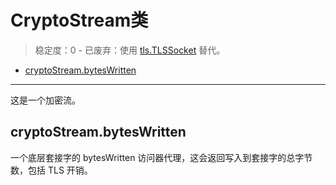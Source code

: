 # CryptoStream类

> 稳定度：0 - 已废弃：使用 [tls.TLSSocket](./class_tls_TLSSocket.md#) 替代。

* [cryptoStream.bytesWritten](#cryptostreambyteswritten)

--------------------------------------------------

这是一个加密流。


## cryptoStream.bytesWritten

一个底层套接字的 bytesWritten 访问器代理，这会返回写入到套接字的总字节数，包括 TLS 开销。